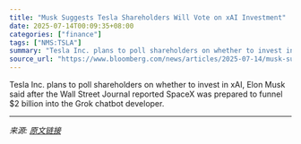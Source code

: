 ```yaml
---
title: "Musk Suggests Tesla Shareholders Will Vote on xAI Investment"
date: 2025-07-14T00:09:35+08:00
categories: ["finance"]
tags: ["NMS:TSLA"]
summary: "Tesla Inc. plans to poll shareholders on whether to invest in xAI, Elon Musk said after the Wall Street Journal reported SpaceX was prepared to funnel $2 billion into the Grok chatbot developer."
source_url: "https://www.bloomberg.com/news/articles/2025-07-14/musk-suggests-tesla-shareholders-will-vote-on-xai-investment"
---
```


Tesla Inc. plans to poll shareholders on whether to invest in xAI, Elon Musk said after the Wall Street Journal reported SpaceX was prepared to funnel $2 billion into the Grok chatbot developer.

---

*来源: [原文链接](https://www.bloomberg.com/news/articles/2025-07-14/musk-suggests-tesla-shareholders-will-vote-on-xai-investment)*
